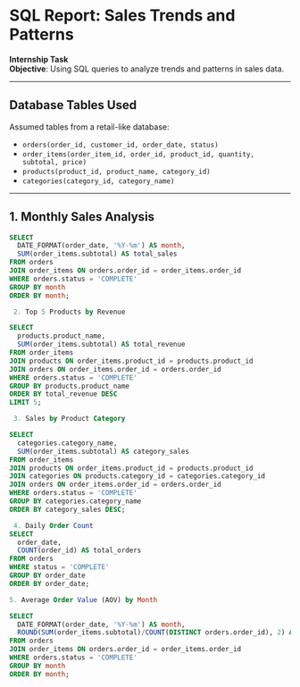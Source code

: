 #  SQL Report: Sales Trends and Patterns

**Internship Task**  
**Objective**: Using SQL queries to analyze trends and patterns in sales data.

---

## Database Tables Used

Assumed tables from a retail-like database:

- `orders(order_id, customer_id, order_date, status)`
- `order_items(order_item_id, order_id, product_id, quantity, subtotal, price)`
- `products(product_id, product_name, category_id)`
- `categories(category_id, category_name)`

---

## 1. Monthly Sales Analysis

```sql
SELECT
  DATE_FORMAT(order_date, '%Y-%m') AS month,
  SUM(order_items.subtotal) AS total_sales
FROM orders
JOIN order_items ON orders.order_id = order_items.order_id
WHERE orders.status = 'COMPLETE'
GROUP BY month
ORDER BY month;

 2. Top 5 Products by Revenue

SELECT
  products.product_name,
  SUM(order_items.subtotal) AS total_revenue
FROM order_items
JOIN products ON order_items.product_id = products.product_id
JOIN orders ON order_items.order_id = orders.order_id
WHERE orders.status = 'COMPLETE'
GROUP BY products.product_name
ORDER BY total_revenue DESC
LIMIT 5;

 3. Sales by Product Category

SELECT
  categories.category_name,
  SUM(order_items.subtotal) AS category_sales
FROM order_items
JOIN products ON order_items.product_id = products.product_id
JOIN categories ON products.category_id = categories.category_id
JOIN orders ON order_items.order_id = orders.order_id
WHERE orders.status = 'COMPLETE'
GROUP BY categories.category_name
ORDER BY category_sales DESC;

 4. Daily Order Count
SELECT
  order_date,
  COUNT(order_id) AS total_orders
FROM orders
WHERE status = 'COMPLETE'
GROUP BY order_date
ORDER BY order_date;

5. Average Order Value (AOV) by Month

SELECT
  DATE_FORMAT(order_date, '%Y-%m') AS month,
  ROUND(SUM(order_items.subtotal)/COUNT(DISTINCT orders.order_id), 2) AS avg_order_value
FROM orders
JOIN order_items ON orders.order_id = order_items.order_id
WHERE orders.status = 'COMPLETE'
GROUP BY month
ORDER BY month;

